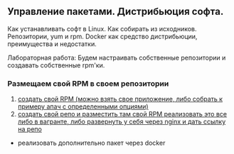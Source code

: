 Управление пакетами. Дистрибьюция софта.
----------------------
Как устанавливать софт в Linux. Как собирать из исходников. Репозитории, yum и rpm. 
Docker как средство дистрибьюции, преимущества и недостатки.

Лабораторная работа: Будем настраивать собственные репозитории и создавать собственные rpm'ки.

### Размещаем свой RPM в своем репозитории
1) [создать свой RPM (можно взять свое приложение, либо собрать к примеру апач с определенными опциями)](https://github.com/kyourselfer/OTUS_LinuxAdmin201804/blob/master/lesson8_rpm/1/)
2) [создать свой репо и разместить там свой RPM
реализовать это все либо в вагранте, либо развернуть у себя через nginx и дать ссылку на репо](https://github.com/kyourselfer/OTUS_LinuxAdmin201804/blob/master/lesson8_rpm/2/)

* реализовать дополнительно пакет через docker

